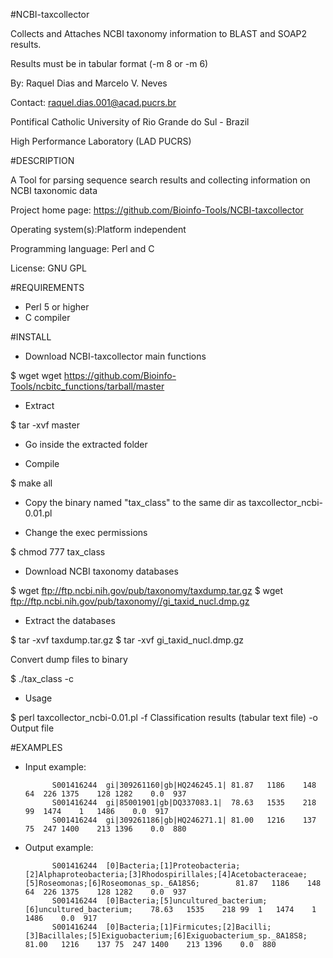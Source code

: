 #NCBI-taxcollector

Collects and Attaches NCBI taxonomy information to BLAST and SOAP2 results.

Results must be in tabular format (-m 8 or -m 6)

By: Raquel Dias and Marcelo V. Neves

Contact: raquel.dias.001@acad.pucrs.br

Pontifical Catholic University of Rio Grande do Sul - Brazil

High Performance Laboratory (LAD PUCRS)


#DESCRIPTION 

A Tool for parsing sequence search results and collecting information on NCBI taxonomic data

Project home page: https://github.com/Bioinfo-Tools/NCBI-taxcollector

Operating system(s):Platform independent

Programming language: Perl and C

License: GNU GPL


#REQUIREMENTS

- Perl 5 or higher
- C compiler


#INSTALL

- Download NCBI-taxcollector main functions

$ wget wget https://github.com/Bioinfo-Tools/ncbitc_functions/tarball/master

- Extract

$ tar -xvf master

- Go inside the extracted folder

- Compile

$ make all

- Copy the binary named "tax_class" to the same dir as taxcollector_ncbi-0.01.pl 

- Change the exec permissions

$ chmod 777 tax_class

- Download NCBI taxonomy databases

$ wget ftp://ftp.ncbi.nih.gov/pub/taxonomy/taxdump.tar.gz
$ wget ftp://ftp.ncbi.nih.gov/pub/taxonomy//gi_taxid_nucl.dmp.gz

- Extract the databases

$ tar -xvf taxdump.tar.gz
$ tar -xvf gi_taxid_nucl.dmp.gz

Convert dump files to binary

$ ./tax_class -c

- Usage

$ perl taxcollector_ncbi-0.01.pl -f Classification results (tabular text file) -o Output file


#EXAMPLES

- Input example:

            S001416244	gi|309261160|gb|HQ246245.1|	81.87	1186	148	64	226	1375	128	1282	0.0	 937
            S001416244	gi|85001901|gb|DQ337083.1|	78.63	1535	218	99	1474	1	1486	0.0	 917
            S001416244	gi|309261186|gb|HQ246271.1|	81.00	1216	137	75	247	1400	213	1396	0.0	 880


- Output example:

            S001416244	[0]Bacteria;[1]Proteobacteria;[2]Alphaproteobacteria;[3]Rhodospirillales;[4]Acetobacteraceae;[5]Roseomonas;[6]Roseomonas_sp._6A18S6;		81.87	1186	148	64	226	1375	128	1282	0.0	 937
            S001416244	[0]Bacteria;[5]uncultured_bacterium;[6]uncultured_bacterium;	78.63	1535	218	99	1	1474	1	1486	0.0	 917
            S001416244	[0]Bacteria;[1]Firmicutes;[2]Bacilli;[3]Bacillales;[5]Exiguobacterium;[6]Exiguobacterium_sp._8A18S8;		81.00	1216	137	75	247	1400	213	1396	0.0	 880


